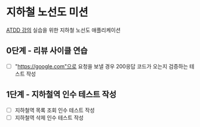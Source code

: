 # 지하철 노선도 미션

[ATDD 강의](https://edu.nextstep.camp/c/R89PYi5H) 실습을 위한 지하철 노선도 애플리케이션

## 0단계 - 리뷰 사이클 연습

- [ ] "https://google.com"으로 요청을 보낼 경우 200응답 코드가 오는지 검증하는 테스트 작성

## 1단계 - 지하철역 인수 테스트 작성

- [ ] 지하철역 목록 조회 인수 테스트 작성
- [ ] 지하철역 삭제 인수 테스트 작성